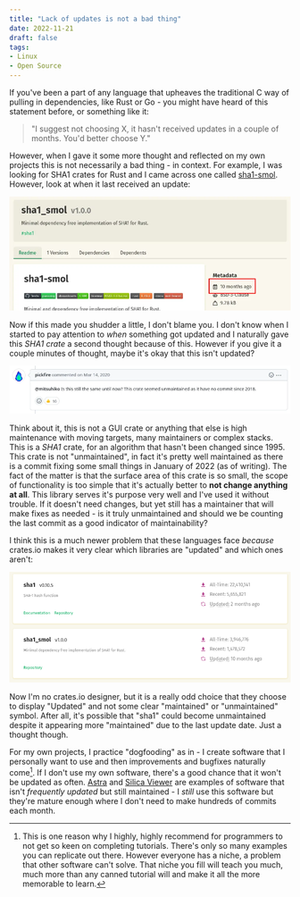 ```yaml
---
title: "Lack of updates is not a bad thing"
date: 2022-11-21
draft: false
tags:
- Linux
- Open Source
---
```


If you've been a part of any language that upheaves the traditional C way of pulling in dependencies,
like Rust or Go - you might have heard of this statement before, or something like it:
<!--more-->

> "I suggest not choosing X, it hasn't received updates in a couple of months. You'd better choose Y."

However, when I gave it some more thought and reflected on my own projects this is not necessarily a bad
thing - in context. For example, I was looking for SHA1 crates for Rust and I came across one called
[sha1-smol](https://github.com/mitsuhiko/sha1-smol). However, look at when it last received an update:

![Screenshot of the sha1_smol crates.io page, showing it was updated 10 months ago.](screenshot1.webp)

Now if this made you shudder a little, I don't blame you. I don't know when I started to pay attention to
_when_ something got updated and I naturally gave this _SHA1 crate_ a second thought because of this. However
if you give it a couple minutes of thought, maybe it's okay that this isn't updated?

![Relevant GitHub issue comment: _"This crate seems unmaintained as it have no commit since 2018."_ For context, this comment as shown above was about concerns in the API design for this crate. Yes really, in a SHA1 library.](screenshot2.webp)

Think about it, this is not a GUI crate or anything that else is high maintenance with moving targets,
many maintainers or complex stacks. This is a _SHA1_ crate, for an algorithm that hasn't been changed since
1995. This crate is
not "unmaintained", in fact it's pretty well maintained as there is a commit fixing some small things in
January of 2022 (as of writing). The fact of the matter is that the surface area of this crate is so small,
the scope of functionality is too simple that it's actually better to **not change anything at all**. This
library serves it's purpose very well and I've used it without trouble. If it doesn't need changes, but yet
still has a maintainer that will make fixes as needed - is it truly unmaintained and should we be counting the
last commit as a good indicator of maintainability?

I think this is a much newer problem that these languages face _because_ crates.io makes it very clear which libraries are "updated" and which
ones aren't:

![Crates.io displaying a list of crates named "sha1"](screenshot3.webp)

Now I'm no crates.io designer, but it is a really odd choice that they choose to display "Updated" and not some
clear "maintained" or "unmaintained" symbol. After all, it's possible that "sha1" could become unmaintained despite
it appearing more "maintained" due to the last update date. Just a thought though.

For my own projects, I practice "dogfooding" as in - I create software that I personally want to use and then
improvements and bugfixes naturally come[^1]. If I don't use my own software, there's a good chance that it won't
be updated as often. [Astra](/software/astra) and [Silica Viewer](/software/silica-viewer) are examples of software that isn't _frequently updated_ but still maintained - I _still_ use this software but they're mature enough where I don't need to make
hundreds of commits each month.

[^1]: This is one reason why I highly, highly recommend for programmers to not get so keen on completing tutorials.
There's only so many examples you can replicate out there. However everyone has a niche, a problem that other software
can't solve. That niche you fill will teach you much, much more than any canned tutorial will and make it all the
more memorable to learn.
